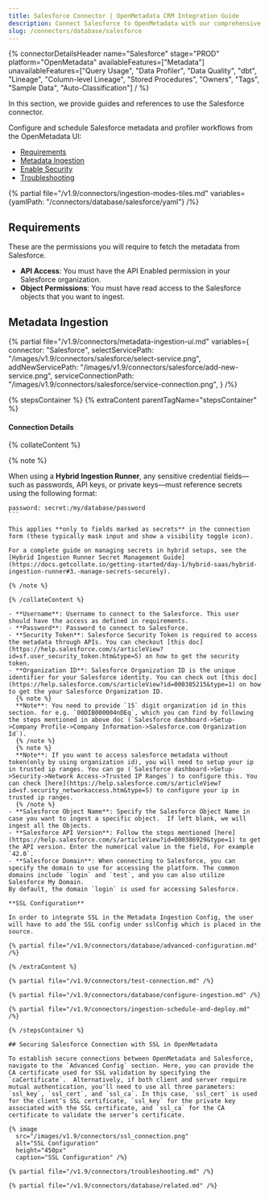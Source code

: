 ```yaml
---
title: Salesforce Connector | OpenMetadata CRM Integration Guide
description: Connect Salesforce to OpenMetadata with our comprehensive database connector guide. Setup instructions, configuration tips, and metadata extraction made easy.
slug: /connectors/database/salesforce
---
```


{% connectorDetailsHeader
name="Salesforce"
stage="PROD"
platform="OpenMetadata"
availableFeatures=["Metadata"]
unavailableFeatures=["Query Usage", "Data Profiler", "Data Quality", "dbt", "Lineage", "Column-level Lineage", "Stored Procedures", "Owners", "Tags", "Sample Data", "Auto-Classification"]
/ %}


In this section, we provide guides and references to use the Salesforce connector.

Configure and schedule Salesforce metadata and profiler workflows from the OpenMetadata UI:

- [Requirements](#requirements)
- [Metadata Ingestion](#metadata-ingestion)
- [Enable Security](#securing-salesforce-connection-with-ssl-in-openmetadata)
- [Troubleshooting](/connectors/database/salesforce/troubleshooting)

{% partial file="/v1.9/connectors/ingestion-modes-tiles.md" variables={yamlPath: "/connectors/database/salesforce/yaml"} /%}

## Requirements

These are the permissions you will require to fetch the metadata from Salesforce.

- **API Access**: You must have the API Enabled permission in your Salesforce organization.
- **Object Permissions**: You must have read access to the Salesforce objects that you want to ingest.

## Metadata Ingestion

{% partial 
  file="/v1.9/connectors/metadata-ingestion-ui.md" 
  variables={
    connector: "Salesforce", 
    selectServicePath: "/images/v1.9/connectors/salesforce/select-service.png",
    addNewServicePath: "/images/v1.9/connectors/salesforce/add-new-service.png",
    serviceConnectionPath: "/images/v1.9/connectors/salesforce/service-connection.png",
} 
/%}

{% stepsContainer %}
{% extraContent parentTagName="stepsContainer" %}

#### Connection Details

{% collateContent %}

{% note %} 

When using a **Hybrid Ingestion Runner**, any sensitive credential fields—such as passwords, API keys, or private keys—must reference secrets using the following format: 

```
password: secret:/my/database/password
``` 

This applies **only to fields marked as secrets** in the connection form (these typically mask input and show a visibility toggle icon). 

For a complete guide on managing secrets in hybrid setups, see the [Hybrid Ingestion Runner Secret Management Guide](https://docs.getcollate.io/getting-started/day-1/hybrid-saas/hybrid-ingestion-runner#3.-manage-secrets-securely).

{% /note %}

{% /collateContent %}

- **Username**: Username to connect to the Salesforce. This user should have the access as defined in requirements.
- **Password**: Password to connect to Salesforce.
- **Security Token**: Salesforce Security Token is required to access the metadata through APIs. You can checkout [this doc](https://help.salesforce.com/s/articleView?id=sf.user_security_token.htm&type=5) on how to get the security token.
- **Organization ID**: Salesforce Organization ID is the unique identifier for your Salesforce identity. You can check out [this doc](https://help.salesforce.com/s/articleView?id=000385215&type=1) on how to get the your Salesforce Organization ID.
  {% note %}
  **Note**: You need to provide `15` digit organization id in this section. for e.g. `00DIB000004nDEq`, which you can find by following the steps mentioned in above doc (`Salesforce dashboard->Setup->Company Profile->Company Information->Salesforce.com Organization Id`).
  {% /note %}
  {% note %}
  **Note**: If you want to access salesforce metadata without token(only by using organization id), you will need to setup your ip in trusted ip ranges. You can go (`Salesforce dashboard->Setup->Security->Network Access->Trusted IP Ranges`) to configure this. You can check [here](https://help.salesforce.com/s/articleView?id=sf.security_networkaccess.htm&type=5) to configure your ip in trusted ip ranges.
  {% /note %}
- **Salesforce Object Name**: Specify the Salesforce Object Name in case you want to ingest a specific object.  If left blank, we will ingest all the Objects.
- **Salesforce API Version**: Follow the steps mentioned [here](https://help.salesforce.com/s/articleView?id=000386929&type=1) to get the API version. Enter the numerical value in the field, For example `42.0`.
- **Salesforce Domain**: When connecting to Salesforce, you can specify the domain to use for accessing the platform. The common domains include `login` and `test`, and you can also utilize Salesforce My Domain.
By default, the domain `login` is used for accessing Salesforce.

**SSL Configuration**

In order to integrate SSL in the Metadata Ingestion Config, the user will have to add the SSL config under sslConfig which is placed in the source.

{% partial file="/v1.9/connectors/database/advanced-configuration.md" /%}

{% /extraContent %}

{% partial file="/v1.9/connectors/test-connection.md" /%}

{% partial file="/v1.9/connectors/database/configure-ingestion.md" /%}

{% partial file="/v1.9/connectors/ingestion-schedule-and-deploy.md" /%}

{% /stepsContainer %}

## Securing Salesforce Connection with SSL in OpenMetadata

To establish secure connections between OpenMetadata and Salesforce, navigate to the `Advanced Config` section. Here, you can provide the CA certificate used for SSL validation by specifying the `caCertificate`.  Alternatively, if both client and server require mutual authentication, you'll need to use all three parameters: `ssl_key`, `ssl_cert`, and `ssl_ca`. In this case, `ssl_cert` is used for the client’s SSL certificate, `ssl_key` for the private key associated with the SSL certificate, and `ssl_ca` for the CA certificate to validate the server’s certificate.

{% image
  src="/images/v1.9/connectors/ssl_connection.png"
  alt="SSL Configuration"
  height="450px"
  caption="SSL Configuration" /%}

{% partial file="/v1.9/connectors/troubleshooting.md" /%}

{% partial file="/v1.9/connectors/database/related.md" /%}
